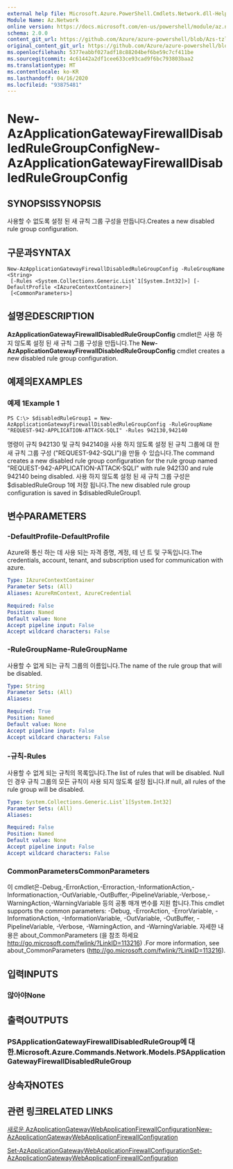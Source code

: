 ```yaml
---
external help file: Microsoft.Azure.PowerShell.Cmdlets.Network.dll-Help.xml
Module Name: Az.Network
online version: https://docs.microsoft.com/en-us/powershell/module/az.network/new-azapplicationgatewayfirewalldisabledrulegroupconfig
schema: 2.0.0
content_git_url: https://github.com/Azure/azure-powershell/blob/Azs-tzl/src/Network/Network/help/New-AzApplicationGatewayFirewallDisabledRuleGroupConfig.md
original_content_git_url: https://github.com/Azure/azure-powershell/blob/Azs-tzl/src/Network/Network/help/New-AzApplicationGatewayFirewallDisabledRuleGroupConfig.md
ms.openlocfilehash: 5377eabbf027adf18c88204bef6be59c7cf411be
ms.sourcegitcommit: 4c61442a2df1cee633ce93cad9f6bc793803baa2
ms.translationtype: MT
ms.contentlocale: ko-KR
ms.lasthandoff: 04/16/2020
ms.locfileid: "93875481"
---
```

# <span data-ttu-id="e8741-101">New-AzApplicationGatewayFirewallDisabledRuleGroupConfig</span><span class="sxs-lookup"><span data-stu-id="e8741-101">New-AzApplicationGatewayFirewallDisabledRuleGroupConfig</span></span>

## <span data-ttu-id="e8741-102">SYNOPSIS</span><span class="sxs-lookup"><span data-stu-id="e8741-102">SYNOPSIS</span></span>
<span data-ttu-id="e8741-103">사용할 수 없도록 설정 된 새 규칙 그룹 구성을 만듭니다.</span><span class="sxs-lookup"><span data-stu-id="e8741-103">Creates a new disabled rule group configuration.</span></span>

## <span data-ttu-id="e8741-104">구문과</span><span class="sxs-lookup"><span data-stu-id="e8741-104">SYNTAX</span></span>

```
New-AzApplicationGatewayFirewallDisabledRuleGroupConfig -RuleGroupName <String>
 [-Rules <System.Collections.Generic.List`1[System.Int32]>] [-DefaultProfile <IAzureContextContainer>]
 [<CommonParameters>]
```

## <span data-ttu-id="e8741-105">설명은</span><span class="sxs-lookup"><span data-stu-id="e8741-105">DESCRIPTION</span></span>
<span data-ttu-id="e8741-106">**AzApplicationGatewayFirewallDisabledRuleGroupConfig** cmdlet은 사용 하지 않도록 설정 된 새 규칙 그룹 구성을 만듭니다.</span><span class="sxs-lookup"><span data-stu-id="e8741-106">The **New-AzApplicationGatewayFirewallDisabledRuleGroupConfig** cmdlet creates a new disabled rule group configuration.</span></span>

## <span data-ttu-id="e8741-107">예제의</span><span class="sxs-lookup"><span data-stu-id="e8741-107">EXAMPLES</span></span>

### <span data-ttu-id="e8741-108">예제 1</span><span class="sxs-lookup"><span data-stu-id="e8741-108">Example 1</span></span>
```
PS C:\> $disabledRuleGroup1 = New-AzApplicationGatewayFirewallDisabledRuleGroupConfig -RuleGroupName "REQUEST-942-APPLICATION-ATTACK-SQLI" -Rules 942130,942140
```

<span data-ttu-id="e8741-109">명령이 규칙 942130 및 규칙 942140을 사용 하지 않도록 설정 된 규칙 그룹에 대 한 새 규칙 그룹 구성 ("REQUEST-942-SQLI")을 만들 수 있습니다.</span><span class="sxs-lookup"><span data-stu-id="e8741-109">The command creates a new disabled rule group configuration for the rule group named "REQUEST-942-APPLICATION-ATTACK-SQLI" with rule 942130 and rule 942140 being disabled.</span></span> <span data-ttu-id="e8741-110">사용 하지 않도록 설정 된 새 규칙 그룹 구성은 $disabledRuleGroup 1에 저장 됩니다.</span><span class="sxs-lookup"><span data-stu-id="e8741-110">The new disabled rule group configuration is saved in $disabledRuleGroup1.</span></span>

## <span data-ttu-id="e8741-111">변수</span><span class="sxs-lookup"><span data-stu-id="e8741-111">PARAMETERS</span></span>

### <span data-ttu-id="e8741-112">-DefaultProfile</span><span class="sxs-lookup"><span data-stu-id="e8741-112">-DefaultProfile</span></span>
<span data-ttu-id="e8741-113">Azure와 통신 하는 데 사용 되는 자격 증명, 계정, 테 넌 트 및 구독입니다.</span><span class="sxs-lookup"><span data-stu-id="e8741-113">The credentials, account, tenant, and subscription used for communication with azure.</span></span>

```yaml
Type: IAzureContextContainer
Parameter Sets: (All)
Aliases: AzureRmContext, AzureCredential

Required: False
Position: Named
Default value: None
Accept pipeline input: False
Accept wildcard characters: False
```

### <span data-ttu-id="e8741-114">-RuleGroupName</span><span class="sxs-lookup"><span data-stu-id="e8741-114">-RuleGroupName</span></span>
<span data-ttu-id="e8741-115">사용할 수 없게 되는 규칙 그룹의 이름입니다.</span><span class="sxs-lookup"><span data-stu-id="e8741-115">The name of the rule group that will be disabled.</span></span>

```yaml
Type: String
Parameter Sets: (All)
Aliases: 

Required: True
Position: Named
Default value: None
Accept pipeline input: False
Accept wildcard characters: False
```

### <span data-ttu-id="e8741-116">-규칙</span><span class="sxs-lookup"><span data-stu-id="e8741-116">-Rules</span></span>
<span data-ttu-id="e8741-117">사용할 수 없게 되는 규칙의 목록입니다.</span><span class="sxs-lookup"><span data-stu-id="e8741-117">The list of rules that will be disabled.</span></span>
<span data-ttu-id="e8741-118">Null 인 경우 규칙 그룹의 모든 규칙이 사용 되지 않도록 설정 됩니다.</span><span class="sxs-lookup"><span data-stu-id="e8741-118">If null, all rules of the rule group will be disabled.</span></span>

```yaml
Type: System.Collections.Generic.List`1[System.Int32]
Parameter Sets: (All)
Aliases: 

Required: False
Position: Named
Default value: None
Accept pipeline input: False
Accept wildcard characters: False
```

### <span data-ttu-id="e8741-119">CommonParameters</span><span class="sxs-lookup"><span data-stu-id="e8741-119">CommonParameters</span></span>
<span data-ttu-id="e8741-120">이 cmdlet은-Debug,-ErrorAction,-Erroraction,-InformationAction,-Informationaction,-OutVariable,-OutBuffer,-PipelineVariable,-Verbose,-WarningAction,-WarningVariable 등의 공통 매개 변수를 지원 합니다.</span><span class="sxs-lookup"><span data-stu-id="e8741-120">This cmdlet supports the common parameters: -Debug, -ErrorAction, -ErrorVariable, -InformationAction, -InformationVariable, -OutVariable, -OutBuffer, -PipelineVariable, -Verbose, -WarningAction, and -WarningVariable.</span></span> <span data-ttu-id="e8741-121">자세한 내용은 about_CommonParameters (을 참조 하세요 http://go.microsoft.com/fwlink/?LinkID=113216) .</span><span class="sxs-lookup"><span data-stu-id="e8741-121">For more information, see about_CommonParameters (http://go.microsoft.com/fwlink/?LinkID=113216).</span></span>

## <span data-ttu-id="e8741-122">입력</span><span class="sxs-lookup"><span data-stu-id="e8741-122">INPUTS</span></span>

### <span data-ttu-id="e8741-123">않아야</span><span class="sxs-lookup"><span data-stu-id="e8741-123">None</span></span>

## <span data-ttu-id="e8741-124">출력</span><span class="sxs-lookup"><span data-stu-id="e8741-124">OUTPUTS</span></span>

### <span data-ttu-id="e8741-125">PSApplicationGatewayFirewallDisabledRuleGroup에 대 한.</span><span class="sxs-lookup"><span data-stu-id="e8741-125">Microsoft.Azure.Commands.Network.Models.PSApplicationGatewayFirewallDisabledRuleGroup</span></span>

## <span data-ttu-id="e8741-126">상속자</span><span class="sxs-lookup"><span data-stu-id="e8741-126">NOTES</span></span>

## <span data-ttu-id="e8741-127">관련 링크</span><span class="sxs-lookup"><span data-stu-id="e8741-127">RELATED LINKS</span></span>

[<span data-ttu-id="e8741-128">새로운 AzApplicationGatewayWebApplicationFirewallConfiguration</span><span class="sxs-lookup"><span data-stu-id="e8741-128">New-AzApplicationGatewayWebApplicationFirewallConfiguration</span></span>](./New-AzApplicationGatewayWebApplicationFirewallConfiguration.md)

[<span data-ttu-id="e8741-129">Set-AzApplicationGatewayWebApplicationFirewallConfiguration</span><span class="sxs-lookup"><span data-stu-id="e8741-129">Set-AzApplicationGatewayWebApplicationFirewallConfiguration</span></span>](./Set-AzApplicationGatewayWebApplicationFirewallConfiguration.md)

